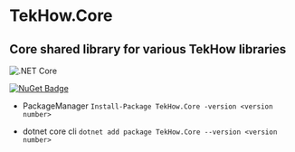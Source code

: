 # TekHow.Core 

## Core shared library for various TekHow libraries

![.NET Core](https://github.com/dynamiclynk/TekHow.Core/workflows/.NET%20Core/badge.svg) 

[![NuGet Badge](https://buildstats.info/nuget/TekHow.Core)](https://www.nuget.org/packages/TekHow.Core/)

* PackageManager `Install-Package TekHow.Core -version <version number>`

* dotnet core cli `dotnet add package TekHow.Core --version <version number>`
